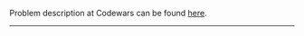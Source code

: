 Problem description at Codewars can be found
[here](https://www.codewars.com/kata/5963c18ecb97be020b0000a2/train/python).

-------------



